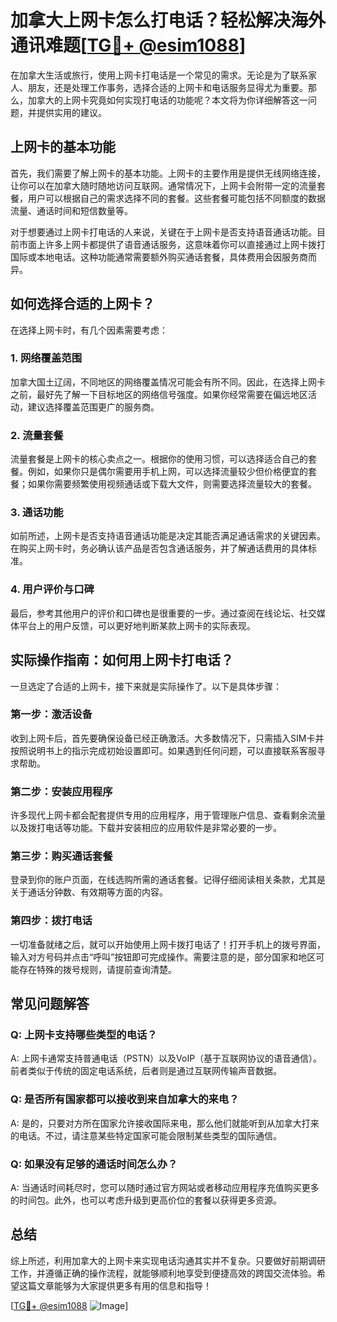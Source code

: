 # 加拿大上网卡怎么打电话？轻松解决海外通讯难题[[TG💪+ @esim1088](https://t.me/s/esim1088)]

在加拿大生活或旅行，使用上网卡打电话是一个常见的需求。无论是为了联系家人、朋友，还是处理工作事务，选择合适的上网卡和电话服务显得尤为重要。那么，加拿大的上网卡究竟如何实现打电话的功能呢？本文将为你详细解答这一问题，并提供实用的建议。

## 上网卡的基本功能

首先，我们需要了解上网卡的基本功能。上网卡的主要作用是提供无线网络连接，让你可以在加拿大随时随地访问互联网。通常情况下，上网卡会附带一定的流量套餐，用户可以根据自己的需求选择不同的套餐。这些套餐可能包括不同额度的数据流量、通话时间和短信数量等。

对于想要通过上网卡打电话的人来说，关键在于上网卡是否支持语音通话功能。目前市面上许多上网卡都提供了语音通话服务，这意味着你可以直接通过上网卡拨打国际或本地电话。这种功能通常需要额外购买通话套餐，具体费用会因服务商而异。

## 如何选择合适的上网卡？

在选择上网卡时，有几个因素需要考虑：

### 1. 网络覆盖范围

加拿大国土辽阔，不同地区的网络覆盖情况可能会有所不同。因此，在选择上网卡之前，最好先了解一下目标地区的网络信号强度。如果你经常需要在偏远地区活动，建议选择覆盖范围更广的服务商。

### 2. 流量套餐

流量套餐是上网卡的核心卖点之一。根据你的使用习惯，可以选择适合自己的套餐。例如，如果你只是偶尔需要用手机上网，可以选择流量较少但价格便宜的套餐；如果你需要频繁使用视频通话或下载大文件，则需要选择流量较大的套餐。

### 3. 通话功能

如前所述，上网卡是否支持语音通话功能是决定其能否满足通话需求的关键因素。在购买上网卡时，务必确认该产品是否包含通话服务，并了解通话费用的具体标准。

### 4. 用户评价与口碑

最后，参考其他用户的评价和口碑也是很重要的一步。通过查阅在线论坛、社交媒体平台上的用户反馈，可以更好地判断某款上网卡的实际表现。

## 实际操作指南：如何用上网卡打电话？

一旦选定了合适的上网卡，接下来就是实际操作了。以下是具体步骤：

### 第一步：激活设备

收到上网卡后，首先要确保设备已经正确激活。大多数情况下，只需插入SIM卡并按照说明书上的指示完成初始设置即可。如果遇到任何问题，可以直接联系客服寻求帮助。

### 第二步：安装应用程序

许多现代上网卡都会配套提供专用的应用程序，用于管理账户信息、查看剩余流量以及拨打电话等功能。下载并安装相应的应用软件是非常必要的一步。

### 第三步：购买通话套餐

登录到你的账户页面，在线选购所需的通话套餐。记得仔细阅读相关条款，尤其是关于通话分钟数、有效期等方面的内容。

### 第四步：拨打电话

一切准备就绪之后，就可以开始使用上网卡拨打电话了！打开手机上的拨号界面，输入对方号码并点击“呼叫”按钮即可完成操作。需要注意的是，部分国家和地区可能存在特殊的拨号规则，请提前查询清楚。

## 常见问题解答

### Q: 上网卡支持哪些类型的电话？
A: 上网卡通常支持普通电话（PSTN）以及VoIP（基于互联网协议的语音通信）。前者类似于传统的固定电话系统，后者则是通过互联网传输声音数据。

### Q: 是否所有国家都可以接收到来自加拿大的来电？
A: 是的，只要对方所在国家允许接收国际来电，那么他们就能听到从加拿大打来的电话。不过，请注意某些特定国家可能会限制某些类型的国际通信。

### Q: 如果没有足够的通话时间怎么办？
A: 当通话时间耗尽时，您可以随时通过官方网站或者移动应用程序充值购买更多的时间包。此外，也可以考虑升级到更高价位的套餐以获得更多资源。

## 总结

综上所述，利用加拿大的上网卡来实现电话沟通其实并不复杂。只要做好前期调研工作，并遵循正确的操作流程，就能够顺利地享受到便捷高效的跨国交流体验。希望这篇文章能够为大家提供更多有用的信息和指导！

[[TG💪+ @esim1088](https://t.me/s/esim1088) ![Image](https://i.postimg.cc/4NQfJmqS/Snipaste-2025-05-13-00-14-12.png)]
